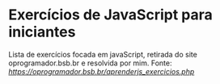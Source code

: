 # Exercícios de JavaScript para iniciantes

Lista de exercícios focada em javaScript, retirada do site oprogramador.bsb.br e resolvida por mim.
Fonte: *https://oprogramador.bsb.br/aprenderjs_exercicios.php*

